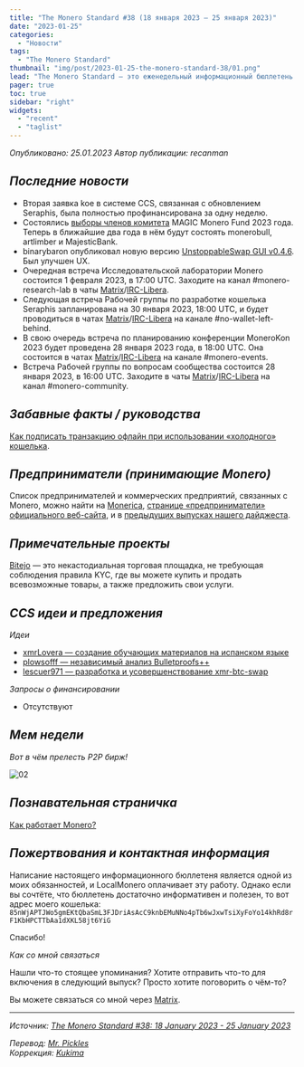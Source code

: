 ```yaml
---
title: "The Monero Standard #38 (18 января 2023 — 25 января 2023)"
date: "2023-01-25"
categories:
  - "Новости"
tags:
  - "The Monero Standard"
thumbnail: "img/post/2023-01-25-the-monero-standard-38/01.png"
lead: "The Monero Standard — это еженедельный информационный бюллетень от p2p торговой платформы LocalMonero обо всём, что касается Monero."
pager: true
toc: true
sidebar: "right"
widgets:
  - "recent"
  - "taglist"
---
```


_Опубликовано: 25.01.2023_
_Автор публикации: recanman_

## _Последние новости_

- Вторая заявка koe в системе CCS, связанная с обновлением Seraphis, была полностью профинансирована за одну неделю.
- Состоялись [выборы членов комитета](https://magicgrants.org/Monero-Fund-2023-Election-Results/) MAGIC Monero Fund 2023 года. Теперь в ближайшие два года в нём будут состоять monerobull, artlimber и MajesticBank.
- binarybaron опубликовал новую версию [UnstoppableSwap GUI v0.4.6](https://github.com/UnstoppableSwap/unstoppableswap-gui/releases/tag/v0.4.6). Был улучшен UX.
- Очередная встреча Исследовательской лаборатории Monero состоится 1 февраля 2023, в 17:00 UTC. Заходите на канал #monero-research-lab в чаты [Matrix](https://matrix.to/#/#monero-research-lab:monero.social)/[IRC-Libera](irc://irc.libera.chat/#monero-research-lab).
- Следующая встреча Рабочей группы по разработке кошелька Seraphis запланирована на 30 января 2023, 18:00 UTC, и будет проводиться в чатах [Matrix](https://matrix.to/#/#no-wallet-left-behind:monero.social)/[IRC-Libera](irc://irc.libera.chat/#no-wallet-left-behind) на канале #no-wallet-left-behind.
- В свою очередь встреча по планированию конференции MoneroKon 2023 будет проведена 28 января 2023 года, в 18:00 UTC. Она состоится в чатах [Matrix](https://matrix.to/#/)/[IRC-Libera](irc://irc.libera.chat/#monero-events) на канале #monero-events.
- Встреча Рабочей группы по вопросам сообщества состоится 28 января 2023, в 16:00 UTC. Заходите в чаты [Matrix](https://matrix.to/#/#monero-community:monero.social)/[IRC-Libera](irc://irc.libera.chat/#monero-community) на канал #monero-community.

## _Забавные факты / руководства_

[Как подписать транзакцию офлайн при использовании «холодного» кошелька](https://monerodocs.org/cold-storage/offline-transaction-signing/).

## _Предприниматели (принимающие Monero)_

Список предпринимателей и коммерческих предприятий, связанных с Monero, можно найти на [Monerica](https://monerica.com/), [странице «предприниматели» официального веб-сайта](https://getmonero.org/community/merchants/), и в [предыдущих выпусках нашего дайджеста](https://localmonero.co/nojs/the-monero-standard).

## _Примечательные проекты_

[Bitejo](https://bitejo.com/) — это некастодиальная торговая площадка, не требующая соблюдения правила KYC, где вы можете купить и продать всевозможные товары, а также предложить свои услуги.

## _CCS идеи и предложения_

*Идеи*

- [xmrLovera — создание обучающих материалов на испанском языке](https://repo.getmonero.org/monero-project/ccs-proposals/-/merge_requests/366)
- [plowsofff — независимый анализ Bulletproofs++](https://repo.getmonero.org/monero-project/ccs-proposals/-/merge_requests/358)
- [lescuer971 — разработка и усовершенствование xmr-btc-swap](https://repo.getmonero.org/monero-project/ccs-proposals/-/merge_requests/355)

*Запросы о финансировании*

- Отсутствуют

## *Мем недели*

*Вот в чём прелесть P2P бирж!*

![02](/img/post/2023-01-25-the-monero-standard-38/02.png)

## _Познавательная страничка_

[Как работает Monero?](https://yewtu.be/watch?v=cjbHqvr4ffo)

## _Пожертвования и контактная информация_

Написание настоящего информационного бюллетеня является одной из моих обязанностей, и LocalMonero оплачивает эту работу. Однако если вы сочтёте, что бюллетень достаточно информативен и полезен, то вот адрес моего кошелька:  
`85nWjAPTJWo5gmEKtQbaSmL3FJDriAsAcC9knbEMuNNo4pTb6wJxwTsiXyFoYo14khRd8rF1KbHPCTTbAa1dXKL58jt6YiG`

Спасибо!

*Как со мной связаться*

Нашли что-то стоящее упоминания? Хотите отправить что-то для включения в следующий выпуск? Просто хотите поговорить о чём-то?

Вы можете связаться со мной через [Matrix](https://matrix.to/#/@recanman:agoradesk.com).

---

_Источник: [The Monero Standard #38: 18 January 2023 - 25 January 2023](https://localmonero.co/the-monero-standard/weekly/38)_

_Перевод: [Mr. Pickles](https://t.me/v1docq47)_  
_Коррекция: [Kukima](https://t.me/Kukima)_
